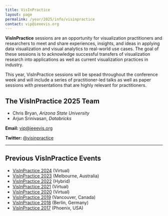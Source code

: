 ```yaml
---
title: VisInPractice
layout: page
permalink: /year/2025/info/visinpractice
contact: vip@ieeevis.org
---
```


**VisInPractice** sessions are an opportunity for visualization practitioners and researchers to meet and share experiences, insights, and ideas in applying data visualization and visual analytics to real-world use cases. The goal of these sessions is to acknowledge successful transfers of visualization research into applications as well as current visualization practices in industry.

This year, VisInPractice sessions will be spead throughout the conference week and will include a series of practitioner-led talks as well as paper sessions with presentations that are highly relevant for practitioners.

## The VisInPractice 2025 Team

* Chris Bryan, _Arizona State University_
* Arjun Srinivasan, _Databricks_

**Email:** [vip@ieeevis.org](mailto:vip@ieeevis.org)

**Twitter:** [@visinpractice](https://twitter.com/visinpractice)

- - -

## Previous VisInPractice Events 
* [VisInPractice 2024](http://ieeevis.org/year/2024/info/visinpractice) (Virtual)
* [VisInPractice 2023](http://ieeevis.org/year/2023/info/visinpractice) (Melbourne, Australia)
* [VisInPractice 2022](http://ieeevis.org/year/2022/info/visinpractice) (Hybrid)
* [VisInPractice 2021](http://ieeevis.org/year/2021/info/visinpractice) (Virtual)
* [VisInPractice 2020](https://visinpractice.github.io/assets/vip2020/index.html) (Virtual)
* [VisInPractice 2019](https://visinpractice.github.io/assets/vip2019/index.html) (Vancouver, Canada)
* [VisInPractice 2018](https://visinpractice.github.io/assets/vip2018/index.html) (Berlin, Germany)
* [VisInPractice 2017](https://visinpractice.github.io/assets/vip2017/index.html) (Phoenix, USA)
